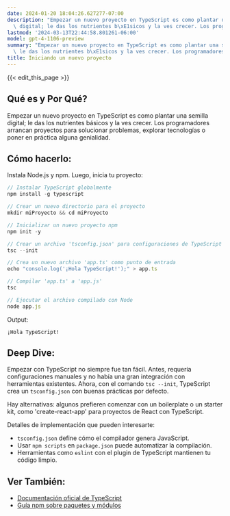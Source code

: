 ```yaml
---
date: 2024-01-20 18:04:26.627277-07:00
description: "Empezar un nuevo proyecto en TypeScript es como plantar una semilla\
  \ digital; le das los nutrientes b\xE1sicos y la ves crecer. Los programadores arrancan\u2026"
lastmod: '2024-03-13T22:44:58.801261-06:00'
model: gpt-4-1106-preview
summary: "Empezar un nuevo proyecto en TypeScript es como plantar una semilla digital;\
  \ le das los nutrientes b\xE1sicos y la ves crecer. Los programadores arrancan\u2026"
title: Iniciando un nuevo proyecto
---
```


{{< edit_this_page >}}

## Qué es y Por Qué?
Empezar un nuevo proyecto en TypeScript es como plantar una semilla digital; le das los nutrientes básicos y la ves crecer. Los programadores arrancan proyectos para solucionar problemas, explorar tecnologías o poner en práctica alguna genialidad.

## Cómo hacerlo:
Instala Node.js y npm. Luego, inicia tu proyecto:

```TypeScript
// Instalar TypeScript globalmente
npm install -g typescript

// Crear un nuevo directorio para el proyecto
mkdir miProyecto && cd miProyecto

// Inicializar un nuevo proyecto npm
npm init -y

// Crear un archivo 'tsconfig.json' para configuraciones de TypeScript
tsc --init

// Crea un nuevo archivo 'app.ts' como punto de entrada
echo "console.log('¡Hola TypeScript!');" > app.ts

// Compilar 'app.ts' a 'app.js'
tsc

// Ejecutar el archivo compilado con Node
node app.js
```

Output:
```
¡Hola TypeScript!
```

## Deep Dive:
Empezar con TypeScript no siempre fue tan fácil. Antes, requería configuraciones manuales y no había una gran integración con herramientas existentes. Ahora, con el comando `tsc --init`, TypeScript crea un `tsconfig.json` con buenas prácticas por defecto.

Hay alternativas: algunos prefieren comenzar con un boilerplate o un starter kit, como 'create-react-app' para proyectos de React con TypeScript.

Detalles de implementación que pueden interesarte:
- `tsconfig.json` define cómo el compilador genera JavaScript.
- Usar `npm scripts` en `package.json` puede automatizar la compilación.
- Herramientas como `eslint` con el plugin de TypeScript mantienen tu código limpio.

## Ver También:
- [Documentación oficial de TypeScript](https://www.typescriptlang.org/docs/home.html)
- [Guía npm sobre paquetes y módulos](https://docs.npmjs.com/about-packages-and-modules)

